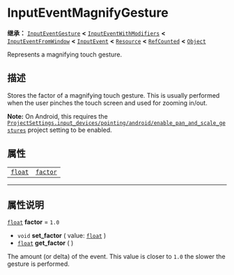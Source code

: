<!-- ⚠ 请勿编辑本文件 ⚠ -->
<!-- 本文档使用脚本从 WeDot 引擎源码仓库生成。 -->
<!-- 生成脚本：https://github.com/WeDot-Engine/WeDot/tree/master/doc/tools/make_md.py； -->
<!-- 原文件：https://github.com/WeDot-Engine/WeDot/tree/master/doc/classes/InputEventMagnifyGesture.xml。 -->

<div id="_class_inputeventmagnifygesture"></div>

# InputEventMagnifyGesture

**继承：** [`InputEventGesture`](class_inputeventgesture.md) **<** [`InputEventWithModifiers`](class_inputeventwithmodifiers.md) **<** [`InputEventFromWindow`](class_inputeventfromwindow.md) **<** [`InputEvent`](class_inputevent.md) **<** [`Resource`](class_resource.md) **<** [`RefCounted`](class_refcounted.md) **<** [`Object`](class_object.md)

Represents a magnifying touch gesture.

## 描述

Stores the factor of a magnifying touch gesture. This is usually performed when the user pinches the touch screen and used for zooming in/out.

 **Note:** On Android, this requires the [`ProjectSettings.input_devices/pointing/android/enable_pan_and_scale_gestures`](class_projectsettings.md#class_projectsettings_property_input_devices/pointing/android/enable_pan_and_scale_gestures) project setting to be enabled.

## 属性

|||
|:-:|:--|
| [`float`](class_float.md) | [`factor`](class_inputeventmagnifygesture.md#class_inputeventmagnifygesture_property_factor) | ``1.0`` |

<!-- rst-class:: classref-section-separator -->

---

## 属性说明

<div id="_class_inputeventmagnifygesture_property_factor"></div>

[`float`](class_float.md) **factor** = ``1.0`` <div id="class_inputeventmagnifygesture_property_factor"></div>

- `void` **set_factor** ( value: [`float`](class_float.md) )
- [`float`](class_float.md) **get_factor** ( )

The amount (or delta) of the event. This value is closer to `1.0` the slower the gesture is performed.

[^virtual]: 本方法通常需要用户覆盖才能生效。
[^const]: 本方法无副作用，不会修改该实例的任何成员变量。
[^vararg]: 本方法除了能接受在此处描述的参数外，还能够继续接受任意数量的参数。
[^constructor]: 本方法用于构造某个类型。
[^static]: 调用本方法无需实例，可直接使用类名进行调用。
[^operator]: 本方法描述的是使用本类型作为左操作数的有效运算符。
[^bitfield]: 这个值是由下列位标志构成位掩码的整数。
[^void]: 无返回值。
